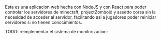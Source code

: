 Esta es una aplicacion web hecha con NodeJS y con React para poder controlar los servidores de minectaft, projectZomboid y assetto corsa sin la necesidad de acceder al servidor, facilitando asi a jugadores poder reiniciar servidores si no tienen conocimientos.


TODO: reimplementar el sistema de monitorizacion:
